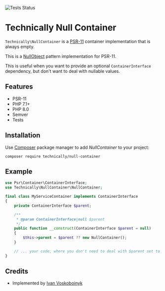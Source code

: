 ![Tests Status][status-badge]

# Technically Null Container

`Technically\NullContainer` is a [PSR-11][1] container implementation that is always empty.

This is a [NullObject][2] pattern implementation for PSR-11.

This is useful when you want to provide an optional `ContainerInterface` dependency, 
but don't want to deal with nullable values.

## Features

- PSR-11
- PHP 7.1+
- PHP 8.0
- Semver
- Tests

## Installation

Use [Composer][3] package manager to add *NullContainer* to your project:

```
composer require technically/null-container
```

## Example

```php
use Psr\Container\ContainerInterface;
use Technically\NullContainer\NullContainer;

final class MyServiceContainer implements ContainerInterface
{
    private ContainerInterface $parent;

    /**
     * @param ContainerInterface|null $parent
     */
    public function __construct(ContainerInterface $parent = null)
    {
        $this->parent = $parent ?? new NullContainer();
    }

    // ... your code, where you don't need to deal with $parent set to `null`.
}
```

## Credits

- Implemented by [Ivan Voskoboinyk][4]


[1]: https://www.php-fig.org/psr/psr-11/
[2]: https://en.wikipedia.org/wiki/Null_object_pattern
[3]: https://getcomposer.org/
[4]: https://github.com/e1himself?utm_source=web&utm_medium=github&utm_campaign=technically/null-container
[status-badge]: https://github.com/technically-php/null-container/actions/workflows/test.yml/badge.svg
